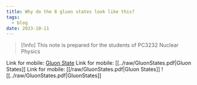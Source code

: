 ```yaml
---
title: Why do the 8 gluon states look like this?
tags:
  - blog
date: 2023-10-11
---
```

> [!info] 
> This note is prepared for the students of PC3232 Nuclear Physics

Link for mobile: <a href="https://huehou.github.io/raw/GluonStates.pdf" target="_blank"> Gluon State</a>
Link for mobile: [[../raw/GluonStates.pdf|Gluon States]]
Link for mobile: [[/raw/GluonStates.pdf|Gluon States]]
![[../raw/GluonStates.pdf|GluonStates]]

